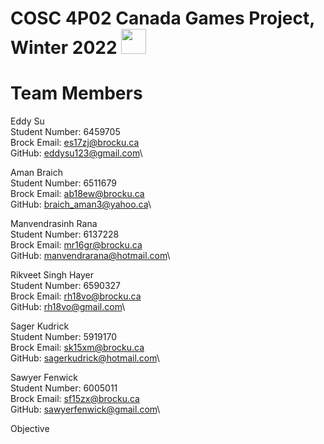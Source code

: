 # COSC 4P02 Canada Games Project, Winter 2022 <img src="![image](https://user-images.githubusercontent.com/15316780/149598722-2eebd76e-7a93-43ed-8d28-059e8e6b88db.png)" width="40px">


# Team Members

Eddy Su\
Student Number: 6459705\
Brock Email: es17zj@brocku.ca\
GitHub: eddysu123@gmail.com\

Aman Braich\
Student Number: 6511679\
Brock Email: ab18ew@brocku.ca\
GitHub: braich_aman3@yahoo.ca\

Manvendrasinh Rana\
Student Number: 6137228\
Brock Email: mr16gr@brocku.ca\
GitHub: manvendrarana@hotmail.com\

Rikveet Singh Hayer\
Student Number: 6590327\
Brock Email: rh18vo@brocku.ca\
GitHub: rh18vo@gmail.com\

Sager Kudrick\
Student Number: 5919170\
Brock Email: sk15xm@brocku.ca\
GitHub: sagerkudrick@hotmail.com\

Sawyer Fenwick\
Student Number: 6005011\
Brock Email: sf15zx@brocku.ca\
GitHub: sawyerfenwick@gmail.com\

Objective 

